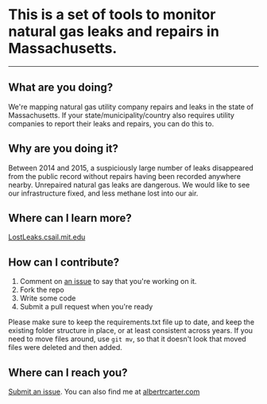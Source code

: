 # This is a set of tools to monitor natural gas leaks and repairs in Massachusetts.

----
## What are you doing?
We're mapping natural gas utility company repairs and leaks in the state of Massachusetts. If your state/municipality/country also requires utility companies to report their leaks and repairs, you can do this to.

## Why are you doing it?
Between 2014 and 2015, a suspiciously large number of leaks disappeared from the public record without repairs having been recorded anywhere nearby. Unrepaired natural gas leaks are dangerous. We would like to see our infrastructure fixed, and less methane lost into our air.

## Where can I learn more?
[LostLeaks.csail.mit.edu](http://lostleaks.csail.mit.edu)

## How can I contribute?
1. Comment on [an issue](https://github.com/RogerTangos/LostLeaks/issues) to say that you're working on it.
2. Fork the repo
3. Write some code
4. Submit a pull request when you're ready

Please make sure to keep the requirements.txt file up to date, and keep the existing folder structure in place, or at least consistent across years. If you need to move files around, use `git mv`, so that it doesn't look that moved files were deleted and then added.

## Where can I reach you?
[Submit an issue](https://github.com/RogerTangos/LostLeaks/issues). You can also find me at [albertrcarter.com](https://albertrcarter.com)
